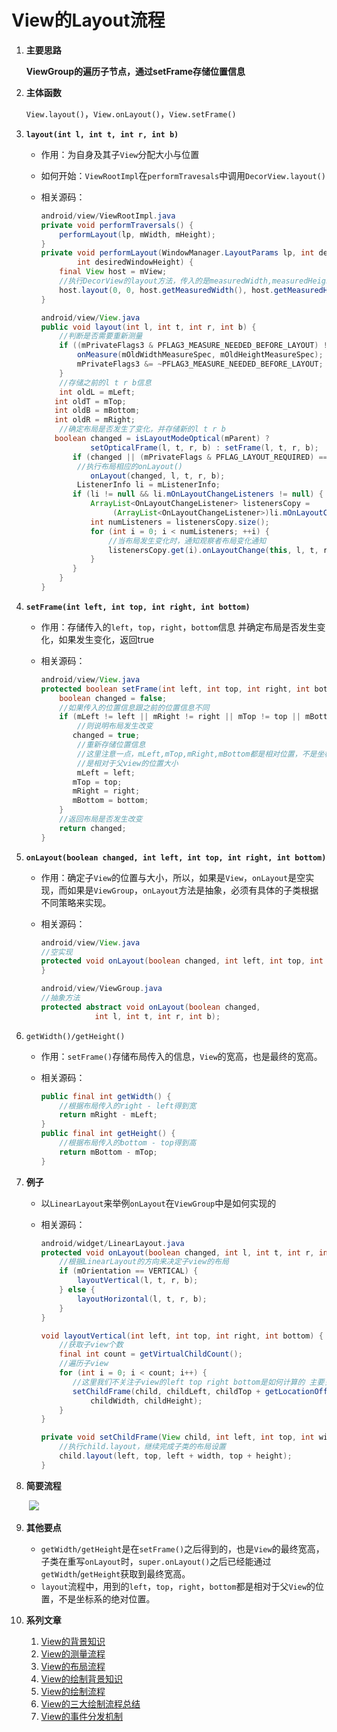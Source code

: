 # View的Layout流程

1. **主要思路**

   **ViewGroup的遍历子节点，通过setFrame存储位置信息**

2. **主体函数**

   `View.layout()`，`View.onLayout()`，`View.setFrame()`

3. **`layout(int l, int t, int r, int b)`**

   * 作用：为自身及其子`View`分配大小与位置

   * 如何开始：`ViewRootImpl`在`performTravesals`中调用`DecorView.layout()`

   * 相关源码：

     ```java
     android/view/ViewRootImpl.java
     private void performTraversals() {
         performLayout(lp, mWidth, mHeight);
     }
     private void performLayout(WindowManager.LayoutParams lp, int desiredWindowWidth,
             int desiredWindowHeight) {
         final View host = mView;
         //执行DecorView的layout方法，传入的是measuredWidth,measuredHeight 因此得先measure，后layout
         host.layout(0, 0, host.getMeasuredWidth(), host.getMeasuredHeight());
     }
     ```
     
     ```java
     android/view/View.java
     public void layout(int l, int t, int r, int b) {
         //判断是否需要重新测量
         if ((mPrivateFlags3 & PFLAG3_MEASURE_NEEDED_BEFORE_LAYOUT) != 0) {
             onMeasure(mOldWidthMeasureSpec, mOldHeightMeasureSpec);
             mPrivateFlags3 &= ~PFLAG3_MEASURE_NEEDED_BEFORE_LAYOUT;
         }
         //存储之前的l t r b信息
         int oldL = mLeft;
     	int oldT = mTop;
     	int oldB = mBottom;
     	int oldR = mRight;
         //确定布局是否发生了变化，并存储新的l t r b
     	boolean changed = isLayoutModeOptical(mParent) ?
             	setOpticalFrame(l, t, r, b) : setFrame(l, t, r, b);
        	if (changed || (mPrivateFlags & PFLAG_LAYOUT_REQUIRED) == PFLAG_LAYOUT_REQUIRED) {
             //执行布局相应的onLayout()
            	onLayout(changed, l, t, r, b);
             ListenerInfo li = mListenerInfo;
         	if (li != null && li.mOnLayoutChangeListeners != null) {
             	ArrayList<OnLayoutChangeListener> listenersCopy =
                     (ArrayList<OnLayoutChangeListener>)li.mOnLayoutChangeListeners.clone();
             	int numListeners = listenersCopy.size();
             	for (int i = 0; i < numListeners; ++i) {
                 	//当布局发生变化时，通知观察者布局变化通知
                 	listenersCopy.get(i).onLayoutChange(this, l, t, r, b, oldL, oldT, oldR, oldB);
             	}
         	}
         }
     }
     ```

4. **`setFrame(int left, int top, int right, int bottom)`**

   * 作用：存储传入的`left`，`top`，`right`，`bottom`信息 并确定布局是否发生变化，如果发生变化，返回true

   * 相关源码：

     ```java
     android/view/View.java
     protected boolean setFrame(int left, int top, int right, int bottom) {
         boolean changed = false;
         //如果传入的位置信息跟之前的位置信息不同
         if (mLeft != left || mRight != right || mTop != top || mBottom != bottom) {
             //则说明布局发生改变
     		changed = true;
             //重新存储位置信息
             //这里注意一点，mLeft,mTop,mRight,mBottom都是相对位置，不是坐标系的绝对位置
             //是相对于父view的位置大小
             mLeft = left;
     		mTop = top;
     		mRight = right;
     		mBottom = bottom;
         }
         //返回布局是否发生改变
         return changed;
     }
     ```

5. **`onLayout(boolean changed, int left, int top, int right, int bottom)`**

   * 作用：确定子`View`的位置与大小，所以，如果是`View`，`onLayout`是空实现，而如果是`ViewGroup`，`onLayout`方法是抽象，必须有具体的子类根据不同策略来实现。

   * 相关源码：

     ```java
     android/view/View.java
     //空实现
     protected void onLayout(boolean changed, int left, int top, int right, int bottom) {
     }
     ```

     ```java
     android/view/ViewGroup.java
     //抽象方法
     protected abstract void onLayout(boolean changed,
                 int l, int t, int r, int b);
     ```

6. `getWidth()/getHeight()`

   * 作用：`setFrame()`存储布局传入的信息，`View`的宽高，也是最终的宽高。

   * 相关源码：

     ```java
     public final int getWidth() {
         //根据布局传入的right - left得到宽
         return mRight - mLeft;
     }
     public final int getHeight() {
         //根据布局传入的bottom - top得到高
         return mBottom - mTop;
     }
     ```

7. **例子**

   * 以`LinearLayout`来举例`onLayout`在`ViewGroup`中是如何实现的

   * 相关源码：

     ```java
     android/widget/LinearLayout.java
     protected void onLayout(boolean changed, int l, int t, int r, int b) {
         //根据LinearLayout的方向来决定子view的布局
         if (mOrientation == VERTICAL) {
             layoutVertical(l, t, r, b);
         } else {
             layoutHorizontal(l, t, r, b);
         }
     }
     
     void layoutVertical(int left, int top, int right, int bottom) {
         //获取子view个数
         final int count = getVirtualChildCount();
         //遍历子view
         for (int i = 0; i < count; i++) {
         	//这里我们不关注子view的left top right bottom是如何计算的 主要关注整体布局流程
         	setChildFrame(child, childLeft, childTop + getLocationOffset(child),
             	childWidth, childHeight);
         }
     }
     
     private void setChildFrame(View child, int left, int top, int width, int height) {
         //执行child.layout，继续完成子类的布局设置
         child.layout(left, top, left + width, top + height);
     }
     ```

8. **简要流程**

   ​		![](https://upload-images.jianshu.io/upload_images/13218197-0a23ec6a57f1eb88.png?imageMogr2/auto-orient/strip|imageView2/2/w/1028/format/webp)

9. **其他要点**

   * `getWidth/getHeight`是在`setFrame()`之后得到的，也是`View`的最终宽高，子类在重写`onLayout`时，`super.onLayout()`之后已经能通过`getWidth`/`getHeight`获取到最终宽高。
   * `layout`流程中，用到的`left`，`top`，`right`，`bottom`都是相对于父`View`的位置，不是坐标系的绝对位置。
   
10. **系列文章**

    1. [View的背景知识](1KnowledgeBackground.md)
    2. [View的测量流程](2Measure.md)
    3. [View的布局流程](3Layout.md)
    4. [View的绘制背景知识](4DrawBackground.md)
    5. [View的绘制流程](5Draw.md)
    6. [View的三大绘制流程总结](6Conclusion.md)
    7. [View的事件分发机制](7Event.md)